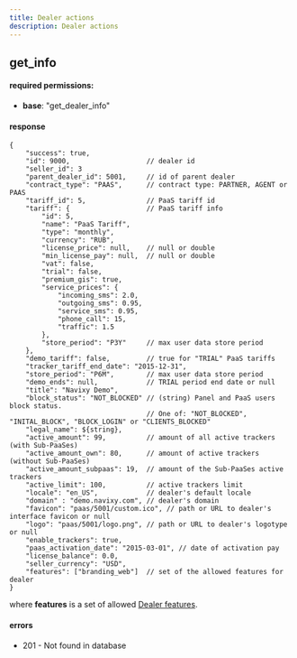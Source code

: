 ```yaml
---
title: Dealer actions
description: Dealer actions
---
```


## get_info

#### required permissions:

*   **base**: "get\_dealer\_info"

#### response

    {
        "success": true,
        "id": 9000,                   // dealer id
        "seller_id": 3
        "parent_dealer_id": 5001,     // id of parent dealer
        "contract_type": "PAAS",      // contract type: PARTNER, AGENT or PAAS 
        "tariff_id": 5,               // PaaS tariff id
        "tariff": {                   // PaaS tariff info
            "id": 5,
            "name": "PaaS Tariff",
            "type": "monthly",
            "currency": "RUB",
            "license_price": null,    // null or double
            "min_license_pay": null,  // null or double
            "vat": false,
            "trial": false,
            "premium_gis": true,
            "service_prices": {
                "incoming_sms": 2.0,
                "outgoing_sms": 0.95,
                "service_sms": 0.95,
                "phone_call": 15,
                "traffic": 1.5            
            },
            "store_period": "P3Y"     // max user data store period
        },
        "demo_tariff": false,         // true for "TRIAL" PaaS tariffs
        "tracker_tariff_end_date": "2015-12-31",
        "store_period": "P6M",        // max user data store period
        "demo_ends": null,            // TRIAL period end date or null
        "title": "Navixy Demo",   
        "block_status": "NOT_BLOCKED" // (string) Panel and PaaS users block status. 
                                      // One of: "NOT_BLOCKED", "INITAL_BLOCK", "BLOCK_LOGIN" or "CLIENTS_BLOCKED"
        "legal_name": ${string},
        "active_amount": 99,          // amount of all active trackers (with Sub-PaaSes)
        "active_amount_own": 80,      // amount of active trackers (without Sub-PaaSes)
        "active_amount_subpaas": 19,  // amount of the Sub-PaaSes active trackers
        "active_limit": 100,          // active trackers limit
        "locale": "en_US",            // dealer's default locale
        "domain" : "demo.navixy.com", // dealer's domain
        "favicon": "paas/5001/custom.ico", // path or URL to dealer's interface favicon or null
        "logo": "paas/5001/logo.png", // path or URL to dealer's logotype or null
        "enable_trackers": true,
        "paas_activation_date": "2015-03-01", // date of activation pay
        "license_balance": 0.0,
        "seller_currency": "USD",
        "features": ["branding_web"]  // set of the allowed features for dealer
    }
    
where **features** is a set of allowed [Dealer features](../../../backend-api/resources/commons/dealer.md#dealer-features).

#### errors

*   201 - Not found in database